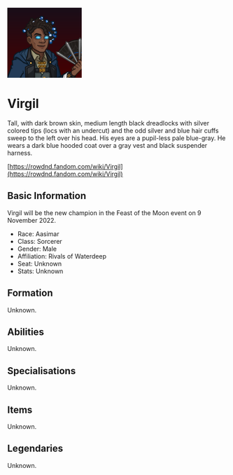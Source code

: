 ![Profile Picture](images/profile_virgil.png)
# Virgil
Tall, with dark brown skin, medium length black dreadlocks with silver colored tips (locs with an undercut) and the odd silver and blue hair cuffs sweep to the left over his head. His eyes are a pupil-less pale blue-gray. He wears a dark blue hooded coat over a gray vest and black suspender harness.

[https://rowdnd.fandom.com/wiki/Virgil](https://rowdnd.fandom.com/wiki/Virgil)

## Basic Information
Virgil will be the new champion in the Feast of the Moon event on 9 November 2022.

* Race: Aasimar
* Class: Sorcerer
* Gender: Male
* Affiliation: Rivals of Waterdeep
* Seat: Unknown
* Stats: Unknown

## Formation
Unknown.
<!-- Uncomment once formation is available. -->
<!-- ![Formation Layout](images/formation_virgil.png) -->

## Abilities
Unknown.

## Specialisations
Unknown.

## Items
Unknown.

## Legendaries
Unknown.